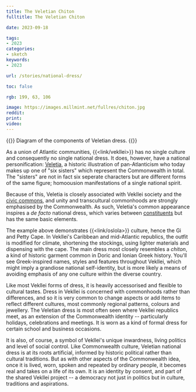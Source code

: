 ```yaml
---
title: The Veletian Chiton
fulltitle: The Veletian Chiton

date: 2023-09-18

tags:
- 2023
categories:
- sketch
keywords:
- 2023

url: /stories/national-dress/

toc: false

rgb: 199, 63, 106

image: https://images.millmint.net/fullres/chiton.jpg
reddit:
print:
video:
---
```

{{<note caption>}}
Diagram of the components of Veletian dress.
{{</note>}}

As a union of Atlantic communities, {{<link/vekllei>}} has no single culture and consequently no single national dress. It does, however, have a national personification: [Veletia](/veletia/), a historic illustration of pan-Atlanticism who today makes up one of "six sisters" which represent the Commonwealth in total. The "sisters" are not in fact six seperate characters but are different forms of the same figure; homoousion manifestations of a single national spirit.

Because of this, Veletia is closely associated with Vekllei society and the [civic commons](/civic-commons/), and unity and transcultural commonhoods are strongly emphasised by the Commonwealth. As such, Veletia's common appearance inspires a *de facto* national dress, which varies between [constituents](/constituents/) but has the same basic elements.

The example above demonstrates {{<link/oslola>}} culture, hence the Gi and Petty Cape. In Vekllei's Caribbean and mid-Atlantic republics, the outfit is modified for climate, shortening the stockings, using lighter materials and dispensing with the cape. The main dress most closely resembles a *chiton*, a kind of historic garment common in Doric and Ionian Greek history. You'll see Greek-inspired names, styles and features throughout Vekllei, which might imply a grandiose national self-identity, but is more likely a means of avoiding emphasis of any one culture within the diverse country.

Like most Vekllei forms of dress, it is heavily accessorised and flexible to cultural tastes. Dress in Vekllei is concerned with commonhoods rather than differences, and so it is very common to change aspects or add items to reflect different cultures, most commonly regional patterns, colours and jewellery. The Veletian dress is most often seen where Vekllei republics meet, as an extension of the Commonwealth identity -- particularly holidays, celebrations and meetings. It is worn as a kind of formal dress for certain school and business occasions.

It is also, of course, a symbol of Vekllei's unique inwardness, living politics and level of social control. Like Commonwealth culture, Veletian national dress is at its roots artificial, informed by historic political rather than cultural traditions. But as with other aspects of the Commonwealth idea, once it is lived, worn, spoken and repeated by ordinary people, it becomes real and takes on a life of its own. It is an identity by consent, and part of the shared Vekllei project -- a democracy not just in politics but in culture, traditions and aspirations.